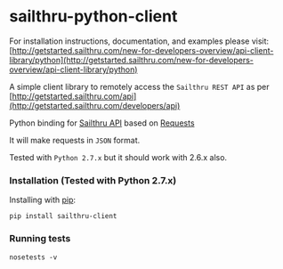 sailthru-python-client
======================


For installation instructions, documentation, and examples please visit:
[http://getstarted.sailthru.com/new-for-developers-overview/api-client-library/python](http://getstarted.sailthru.com/new-for-developers-overview/api-client-library/python)

A simple client library to remotely access the `Sailthru REST API` as per [http://getstarted.sailthru.com/api](http://getstarted.sailthru.com/developers/api)

Python binding for [Sailthru API](http://getstarted.sailthru.com/api) based on [Requests](https://github.com/kennethreitz/requests)

It will make requests in `JSON` format.

Tested with `Python 2.7.x` but it should work with 2.6.x also.

### Installation (Tested with Python 2.7.x)

Installing with [pip](http://www.pip-installer.org/):

    pip install sailthru-client
    
### Running tests
    nosetests -v
